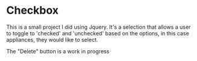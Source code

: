# Checkbox
This is a small project I did using Jquery. It's a selection that allows a user to toggle to 'checked' and 'unchecked' based on the options, in this case appliances, they would like to select.

The "Delete" button is a work in progress
